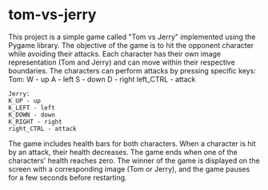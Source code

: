 # tom-vs-jerry
  

This project is a simple game called "Tom vs Jerry" implemented using the Pygame library. The objective of the game is to hit the opponent character while avoiding their attacks. Each character has their own image representation (Tom and Jerry) and can move within their respective boundaries. The characters can perform attacks by pressing specific keys:
    Tom:
    W - up
    A - left
    S - down
    D - right
    left_CTRL - attack
    
    Jerry:
    K_UP - up
    K_LEFT - left
    K_DOWN - down
    K_RIGHT - right
    right_CTRL - attack

The game includes health bars for both characters. When a character is hit by an attack, their health decreases. The game ends when one of the characters' health reaches zero. The winner of the game is displayed on the screen with a corresponding image (Tom or Jerry), and the game pauses for a few seconds before restarting.
